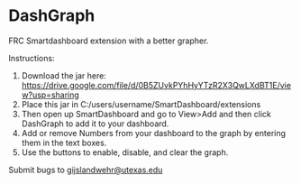 # DashGraph
FRC Smartdashboard extension with a better grapher.

Instructions:
1. Download the jar here: https://drive.google.com/file/d/0B5ZUvkPYhHyYTzR2X3QwLXdBT1E/view?usp=sharing
2. Place this jar in C:/users/username/SmartDashboard/extensions
3. Then open up SmartDashboard and go to View>Add and then click DashGraph to add it to your dashboard.
4. Add or remove Numbers from your dashboard to the graph by entering them in the text boxes.
5. Use the buttons to enable, disable, and clear the graph.

Submit bugs to gijslandwehr@utexas.edu
